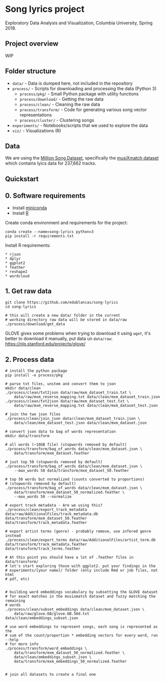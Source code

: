 # Song lyrics project

Exploratory Data Analysis and Visualization, Columbia University, Spring 2018.

## Project overview

WIP

## Folder structure

* `data/` - Data is dumped here, not included in the repository
* `process/` - Scripts for downloading and processing the data (Python 3)
    - `process/pkg/` - Small Python package with utility functions
    - `process/download/` - Getting the raw data
    - `process/clean/` - Cleaning the raw data
    - `process/transform/` - Code for generating various song vector representations
    - `process/cluster/` - Clustering songs
* `experiments/` - Notebooks/scripts that we used to explore the data
* `viz/` - Visualizations (R)

## Data

We are using the [Million Song Dataset](https://labrosa.ee.columbia.edu/millionsong/), specifically the [musiXmatch dataset](https://labrosa.ee.columbia.edu/millionsong/musixmatch) which contains lyics data for 237,662 tracks.

## Quickstart

## 0. Software requirements

* Install [miniconda](https://github.com/edublancas/commons/blob/master/repos/conda.md)
* Install [R](https://www.r-project.org/)

Create conda environment and requirements for the project:

```shell
conda create --name=song-lyrics python=3
pip install -r requirements.txt
```

Install R requirements:

    * rjson
    * dplyr
    * ggplot2
    * feather
    * reshape2
    * wordcloud

## 1. Get raw data

```shell
git clone https://github.com/edublancas/song-lyrics
cd song-lyrics

# this will create a new data/ folder in the current
# working directory raw data will be stored in data/raw
./process/download/get_data
```

GLOVE gives some problems when trying to download it using `wget`, it's better to download it manually, put data un `data/raw`: https://nlp.stanford.edu/projects/glove/

## 2. Process data

```shell
# install the python package
pip install -e process/pkg

# parse txt files, unstem and convert them to json
mkdir data/clean
./process/clean/txt2json data/raw/mxm_dataset_train.txt \
    data/raw/mxm_reverse_mapping.txt data/clean/mxm_dataset_train.json
./process/clean/txt2json data/raw/mxm_dataset_test.txt \
    data/raw/mxm_reverse_mapping.txt data/clean/mxm_dataset_test.json

# join the two json files
./process/clean/join_json data/clean/mxm_dataset_train.json \
    data/clean/mxm_dataset_test.json data/clean/mxm_dataset.json

# convert json data to bag of words representation
mkdir data/transform

# all words (~10GB file) (stopwords removed by default)
./process/transform/bag_of_words data/clean/mxm_dataset.json \
    data/transform/mxm_dataset.feather

# just top 50 (stopwords removed by default)
./process/transform/bag_of_words data/clean/mxm_dataset.json \
    --max_words 50 data/transform/mxm_dataset_50.feather

# top 50 words but normalized (counts converted to proportions)
# (stopwords removed by default)
./process/transform/bag_of_words data/clean/mxm_dataset.json \
    data/transform/mxm_dataset_50_normalized.feather \
    --max_words 50 --normalize

# export track metadata - Are we using this?
./process/clean/export_track_metadata data/raw/AdditionalFiles/track_metadata.db data/transform/mxm_dataset_50.feather data/transform/track_metadata.feather

# export artist terms (genre) - probably remove, use infered genre instead
./process/clean/export_terms data/raw/AdditionalFiles/artist_term.db data/transform/track_metadata.feather data/transform/track_terms.feather

# At this point you should have a lot of .feather files in data/transform/
# let's start exploring those with ggplot2. put your findings in the
# experiments/[your name]/ folder (only include Rmd or jnb files, not html
# pdf, etc)


# building word embeddings vocabulary by subsetting the GLOVE dataset
# for exact matches in the musixmatch dataset and fuzzy matching the remaining
# words
./process/clean/subset_embeddings data/clean/mxm_dataset.json \
    data/raw/glove.6B/glove.6B.50d.txt data/clean/embeddings_subset.json

# use word embeddings to represent songs, each song is represented as the
# sum of the count/proportion * embedding vectors for every word, run --help
# for more info
./process/transform/word_embeddings \
    data/transform/mxm_dataset_50_normalized.feather \
    data/clean/embeddings_subset.json \
    data/transform/mxm_embeddings_50_normalized.feather


# join all datasets to create a final one
```
